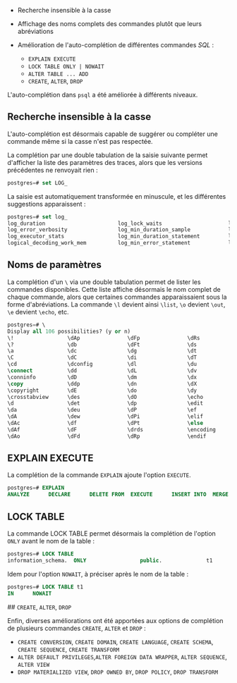 <!--

* Add tab-complete for full name backslash commands
commit : https://commitfest.postgresql.org/34/3268/
discussion : https://www.postgresql.org/message-id/flat/OS0PR01MB61136018064660F095CB57A8FB129@OS0PR01MB6113.jpnprd01.prod.outlook.com

* Tab completion for EXECUTE after EXPLAIN
commit : https://commitfest.postgresql.org/34/3279/
discussion : https://www.postgresql.org/message-id/flat/871r75gd0i.fsf@wibble.ilmari.org

* Tab completion for ALTER TABLE … ADD …
commit : https://commitfest.postgresql.org/34/3280/
discussion : https://www.postgresql.org/message-id/flat/87bl6ehhpl.fsf@wibble.ilmari.org

* psql tab auto-complete for CREATE PUBLICATION
commit : https://commitfest.postgresql.org/34/3249/
discussion : https://www.postgresql.org/message-id/flat/CAHut+Ps-vkmnWAShWSRVCB3gx8aM=bFoDqWgBNTzofK0q1LpwA@mail.gmail.com

* (LOCK TABLE options) “ONLY” and “NOWAIT” are not yet implemented in tab-complete
commit : https://commitfest.postgresql.org/35/3334/
discussion : https://www.postgresql.org/message-id/flat/a322684daa36319e6ebc60b541000a3a@oss.nttdata.com

* Support tab completion for upper character inputs in psql
commit : https://commitfest.postgresql.org/36/3432/
discussion : https://www.postgresql.org/message-id/flat/a63cbd45e3884cf9b3961c2a6a95dcb7@G08CNEXMBPEKD05.g08.fujitsu.local

* CREATE tab completion
commit : https://commitfest.postgresql.org/36/3418/
discussion : https://www.postgresql.org/message-id/flat/8d370135aef066659eef8e8fbfa6315b@oss.nttdata.com

* ALTER tab completion
commit : https://commitfest.postgresql.org/36/3428/
discussion : https://www.postgresql.org/message-id/flat/9497ae9ca1b31eb9b1e97aded1c2ab07@oss.nttdata.com

* DROP tab completion
commit : https://commitfest.postgresql.org/36/3429/
discussion : https://www.postgresql.org/message-id/flat/0fafb73f3a0c6bcec817a25ca9d5a853@oss.nttdata.com

-->

<div class="slide-content">

* Recherche insensible à la casse
* Affichage des noms complets des commandes plutôt que leurs abréviations
* Amélioration de l'auto-complétion de différentes commandes _SQL_ :

  - `EXPLAIN EXECUTE`
  - `LOCK TABLE ONLY | NOWAIT`
  - `ALTER TABLE ... ADD`
  - `CREATE`, `ALTER`, `DROP`

</div>

<div class="notes">

L'auto-complétion dans `psql` a été améliorée à différents niveaux.

## Recherche insensible à la casse

L'auto-complétion est désormais capable de suggérer ou compléter une commande
même si la casse n'est pas respectée.

La complétion par une double tabulation de la saisie suivante permet d'afficher
la liste des paramètres des traces, alors que les versions précédentes ne 
renvoyait rien :

```sql
postgres=# set LOG_
```
La saisie est automatiquement transformée en minuscule, et les différentes 
suggestions apparaissent :

```sql
postgres=# set log_
log_duration                       log_lock_waits                     log_min_messages                   log_planner_stats                  log_statement_stats                
log_error_verbosity                log_min_duration_sample            log_parameter_max_length           log_replication_commands           log_temp_files                     
log_executor_stats                 log_min_duration_statement         log_parameter_max_length_on_error  log_statement                      log_transaction_sample_rate        
logical_decoding_work_mem          log_min_error_statement            log_parser_stats                   log_statement_sample_rate   
```

## Noms de paramètres

La complétion d'un `\` via une double tabulation permet de lister les commandes 
disponibles. Cette liste affiche désormais le nom complet de chaque commande, 
alors que certaines commandes apparaissaient sous la forme d'abréviations. La commande
`\l` devient ainsi `\list`, `\o` devient `\out`, `\e` devient `\echo`, etc.

```sql
postgres=# \
Display all 106 possibilities? (y or n)
\!                 \dAp               \dFp               \dRs               \errverbose        \lo_export         \sv
\?                 \db                \dFt               \ds                \ev                \lo_import         \t
\a                 \dc                \dg                \dt                \f                 \lo_list           \T
\C                 \dC                \di                \dT                \g                 \lo_unlink         \timing
\cd                \dconfig           \dl                \du                \gdesc             \out               \unset
\connect           \dd                \dL                \dv                \getenv            \password          \warn
\conninfo          \dD                \dm                \dx                \gexec             \print             \watch
\copy              \ddp               \dn                \dX                \gset              \prompt            \write
\copyright         \dE                \do                \dy                \gx                \pset              \x
\crosstabview      \des               \dO                \echo              \help              \qecho             \z
\d                 \det               \dp                \edit              \html              \quit              
\da                \deu               \dP                \ef                \if                \reset             
\dA                \dew               \dPi               \elif              \include           \s                 
\dAc               \df                \dPt               \else              \include_relative  \set               
\dAf               \dF                \drds              \encoding          \ir                \setenv            
\dAo               \dFd               \dRp               \endif             \list              \sf  
```
## EXPLAIN EXECUTE

La complétion de la commande `EXPLAIN` ajoute l'option `EXECUTE`.

```sql
postgres=# EXPLAIN 
ANALYZE      DECLARE      DELETE FROM  EXECUTE      INSERT INTO  MERGE        SELECT       UPDATE       VERBOSE 
```

## LOCK TABLE

La commande LOCK TABLE permet désormais la complétion de l'option `ONLY` avant 
le nom de la table :

```sql
postgres=# LOCK TABLE 
information_schema.  ONLY                 public.              t1
```

Idem pour l'option `NOWAIT`, à préciser après le nom de la table :

```sql
postgres=# LOCK TABLE t1 
IN      NOWAIT
```
</div>

## `CREATE`, `ALTER`, `DROP`

Enfin, diverses améliorations ont été apportées aux options de complétion de 
plusieurs commandes `CREATE`, `ALTER` et `DROP` :

* `CREATE CONVERSION`, `CREATE DOMAIN`, `CREATE LANGUAGE`, `CREATE SCHEMA`, `CREATE SEQUENCE`, `CREATE TRANSFORM`
* `ALTER DEFAULT PRIVILEGES`,`ALTER FOREIGN DATA WRAPPER`, `ALTER SEQUENCE`, `ALTER VIEW`
* `DROP MATERIALIZED VIEW`, `DROP OWNED BY`, `DROP POLICY`, `DROP TRANSFORM`


